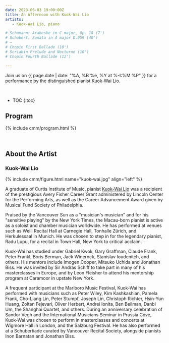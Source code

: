 ```yaml
---
date: 2023-06-03 19:00:00Z
title: An Afternoon with Kuok-Wai Lio
artists: 
   - Kuok-Wai Lio, piano

# Schumann: Arabeske in C major, Op. 18 (7')
# Schubert: Sonata in A major D.959 (40')
# —
# Chopin First Ballade (10')
# Scriabin Prelude and Nocturne (10')
# Chopin Fourth Ballade (12')

---
```


Join us on {{ page.date | date: "%A, %B %e, %Y at %-I:%M %P" }} for a performance by the
distinguished pianist Kuok-Wai Lio.

<br>

* TOC
{:toc}

## Program

{% include cmm/program.html %}

<br>

## About the Artist

### Kuok-Wai Lio

{% include cmm/figure.html name="kuok-wai.jpg" align="left" %}

A graduate of Curtis Institute of Music, pianist [Kuok-Wai Lio](https://www.liokuokwai.com)
was a recipient of the prestigious Avery Fisher Career Grant administered by Lincoln Center
for the Performing Arts, as well as the Career Advancement Award given by Musical Fund
Society of Philadelphia.

Praised by the Vancouver Sun as a "musician's musician" and for his "sensitive playing" by
the New York Times, the Macau-born pianist is active as a soloist and chamber musician
worldwide. He has performed at venues such as Weill Recital Hall at Carnegie Hall, Tonhalle
Zürich, and Herkulessaal in Munich. He was chosen to step in for the legendary pianist, Radu
Lupu, for a recital in Town Hall, New York to critical acclaim.

Kuok-Wai has studied under Gabriel Kwok, Gary Graffman, Claude Frank, Peter Frankl, Boris
Berman, Jack Winerock, Stanislav Ioudenitch, and others. His mentors include Imogen Cooper,
Mitsuko Uchida and Jonathan Biss. He was invited by Sir András Schiff to take part in many
of his masterclasses in Europe, and by Leon Fleisher to attend his mentorship program at
Caramoor in upstate New York.

A frequent participant at the Marlboro Music Festival, Kuok-Wai has performed with musicians
such as Peter Wiley, Kim Kashkashian, Pamela Frank, Cho-Liang Lin, Peter Stumpf, Joseph Lin,
Christoph Richter, Hsin-Yun Huang, Zoltan Fejevari, Oliver Herbert, Andrei Ionita, Ben
Beilman, Danbi Um, the Shanghai Quartet, and others. During an anniversary celebration of
Sandor Vegh and the International Musicians Seminar in Prussia Cove, Kuok-Wai was chosen to
perform in masterclasses and concerts at Wigmore Hall in London, and the Salzburg Festival.
He has also performed at a Schubertiade curated by Vancouver Recital Society, alongside
pianists Inon Barnatan and Jonathan Biss.
